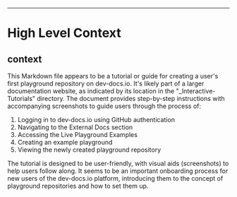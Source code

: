 

  ---
# High Level Context
## context
This Markdown file appears to be a tutorial or guide for creating a user's first playground repository on dev-docs.io. It's likely part of a larger documentation website, as indicated by its location in the "_Interactive-Tutorials" directory. The document provides step-by-step instructions with accompanying screenshots to guide users through the process of:

1. Logging in to dev-docs.io using GitHub authentication
2. Navigating to the External Docs section
3. Accessing the Live Playground Examples
4. Creating an example playground
5. Viewing the newly created playground repository

The tutorial is designed to be user-friendly, with visual aids (screenshots) to help users follow along. It seems to be an important onboarding process for new users of the dev-docs.io platform, introducing them to the concept of playground repositories and how to set them up.

  